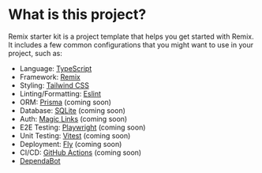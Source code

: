 # What is this project?

Remix starter kit is a project template that helps you get started with Remix. It includes a few common configurations that you might want to use in your project, such as:

- Language: [TypeScript](https://www.typescriptlang.org/)
- Framework: [Remix](https://remix.run/)
- Styling: [Tailwind CSS](https://tailwindcss.com/)
- Linting/Formatting: [Eslint](https://eslint.org/)
- ORM: [Prisma](https://www.prisma.io/) (coming soon)
- Database: [SQLite](https://www.sqlite.org/) (coming soon)
- Auth: [Magic Links](https://postmarkapp.com/blog/magic-links) (coming soon)
- E2E Testing: [Playwright](https://playwright.dev/) (coming soon)
- Unit Testing: [Vitest](https://vitest.dev/) (coming soon)
- Deployment: [Fly](https://fly.io/) (coming soon)
- CI/CD: [GitHub Actions](https://docs.github.com/en/actions/learn-github-actions/understanding-github-actions) (coming soon)
- [DependaBot](https://github.com/dependabot)
